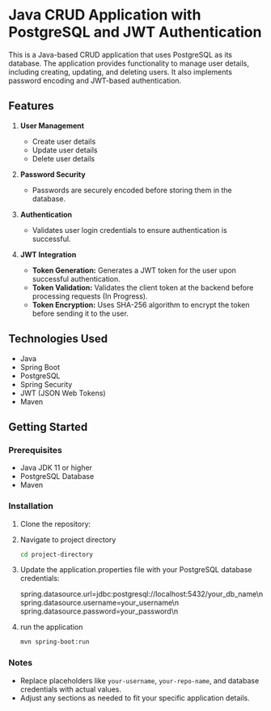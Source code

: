 # Java CRUD Application with PostgreSQL and JWT Authentication

This is a Java-based CRUD application that uses PostgreSQL as its database. The application provides functionality to manage user details, including creating, updating, and deleting users. It also implements password encoding and JWT-based authentication.

## Features

1. **User Management**
   - Create user details
   - Update user details
   - Delete user details

2. **Password Security**
   - Passwords are securely encoded before storing them in the database.

3. **Authentication**
   - Validates user login credentials to ensure authentication is successful.

4. **JWT Integration**
   - **Token Generation:** Generates a JWT token for the user upon successful authentication.
   - **Token Validation:** Validates the client token at the backend before processing requests (In Progress).
   - **Token Encryption:** Uses SHA-256 algorithm to encrypt the token before sending it to the user.

## Technologies Used

- Java
- Spring Boot
- PostgreSQL
- Spring Security
- JWT (JSON Web Tokens)
- Maven

## Getting Started

### Prerequisites

- Java JDK 11 or higher
- PostgreSQL Database
- Maven

### Installation

1. Clone the repository:

2. Navigate to project directory

   ```bash
   cd project-directory

3. Update the application.properties file with your PostgreSQL database credentials:

   spring.datasource.url=jdbc:postgresql://localhost:5432/your_db_name\n
   spring.datasource.username=your_username\n
   spring.datasource.password=your_password\n

4. run the application

   ```bash
   mvn spring-boot:run

   
### Notes

- Replace placeholders like `your-username`, `your-repo-name`, and database credentials with actual values.
- Adjust any sections as needed to fit your specific application details. 
